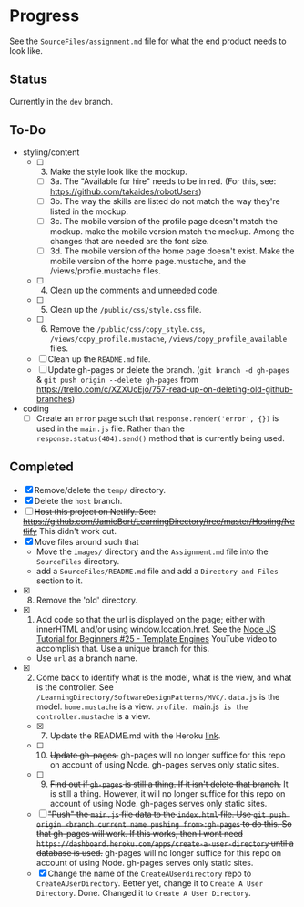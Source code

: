 # Progress

See the `SourceFiles/assignment.md` file for what the end product needs to look like.

## Status
Currently in the `dev` branch.

## To-Do
* styling/content
  - [ ] 3. Make the style look like the mockup.
    - [ ] 3a. The "Available for hire" needs to be in red. (For this, see: https://github.com/takaides/robotUsers)
    - [ ] 3b. The way the skills are listed do not match the way they're listed in the mockup.
    - [ ] 3c. The mobile version of the profile page doesn't match the mockup. make the mobile version match the mockup. Among the changes that are needed are the font size. 
    - [ ] 3d. The mobile version of the home page doesn't exist. Make the mobile version of the home page.mustache, and the /views/profile.mustache files.
  - [ ] 4. Clean up the comments and unneeded code.
  - [ ] 5. Clean up the `/public/css/style.css` file.
  - [ ] 6. Remove the `/public/css/copy_style.css`, `/views/copy_profile.mustache`, `/views/copy_profile_available` files.
  - [ ] Clean up the  `README.md` file.
  - [ ] Update gh-pages or delete the branch. (`git branch -d gh-pages` & `git push origin --delete gh-pages` from https://trello.com/c/XZXUcEjo/757-read-up-on-deleting-old-github-branches)

* coding
  - [ ] Create an `error` page such that `response.render('error', {})` is used in the `main.js` file. Rather than the `response.status(404).send()` method that is currently being used.

## Completed
- [X] Remove/delete the `temp/` directory.
- [X] Delete the `host` branch.
- [ ] ~~Host this project on Netlify. See: https://github.com/JamieBort/LearningDirectory/tree/master/Hosting/Netlify~~ This didn't work out.
- [X] Move files around such that
  * Move the `images/` directory and the `Assignment.md` file into the `SourceFiles` directory.
  * add a `SourceFiles/README.md` file and add a `Directory and Files` section to it.
- [X] 8. Remove the 'old' directory.
- [X] 1. Add code so that the url is displayed on the page; either with innerHTML and/or using window.location.href. See the [Node JS Tutorial for Beginners #25 - Template Engines](https://www.youtube.com/watch?v=oZGmHNZv7Sc) YouTube video to accomplish that. Use a unique branch for this.
  * Use `url` as a branch name.
- [X] 2. Come back to identify what is the model, what is the view, and what is the controller. See `/LearningDirectory/SoftwareDesignPatterns/MVC/`. `data.js` is the model. `home.mustache` is a view. `profile. `main.js` is the controller.mustache` is a view.
  - [X] 7. Update the README.md with the Heroku [link](https://vast-island-13423.herokuapp.com/).
  - [ ] 10. ~~Update gh-pages.~~ gh-pages will no longer suffice for this repo on account of using Node. gh-pages serves only static sites.
  - [ ] 9. ~~Find out if `gh-pages` is still a thing. If it isn't delete that branch.~~ It is still a thing. However, it will no longer suffice for this repo on account of using Node. gh-pages serves only static sites.
  - [ ] ~~"Push" the `main.js` file data to the `index.html` file. Use `git push origin <branch current name pushing from>:gh-pages` to do this. So that gh-pages will work. If this works, then I wont need `https://dashboard.heroku.com/apps/create-a-user-directory` until a database is used.~~ gh-pages will no longer suffice for this repo on account of using Node. gh-pages serves only static sites.
  - [X] Change the name of the `CreateAUserdirectory` repo to `CreateAUserDirectory`. Better yet, change it to `Create A User Directory`. Done. Changed it to `Create A User Directory`.